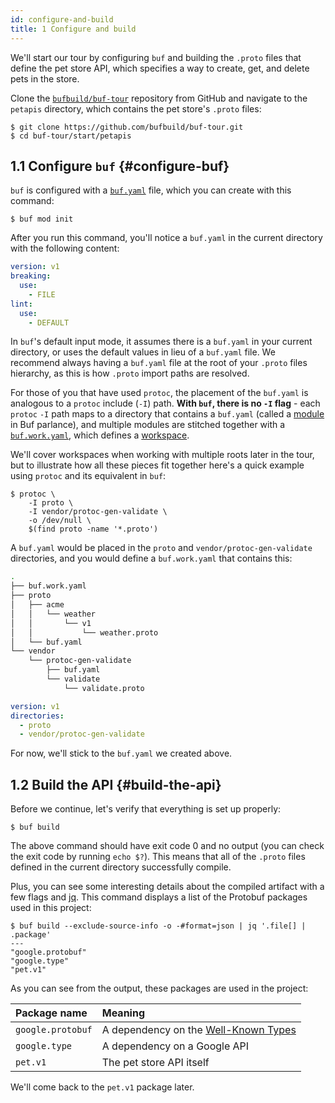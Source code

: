 ```yaml
---
id: configure-and-build
title: 1 Configure and build
---
```


We'll start our tour by configuring `buf` and building the `.proto` files that
define the pet store API, which specifies a way to create, get, and delete pets
in the store.

Clone the [`bufbuild/buf-tour`](https://github.com/bufbuild/buf-tour.git)
repository from GitHub and navigate to the `petapis` directory, which contains
the pet store's `.proto` files:

```terminal
$ git clone https://github.com/bufbuild/buf-tour.git
$ cd buf-tour/start/petapis
```

## 1.1 Configure `buf` {#configure-buf}

`buf` is configured with a [`buf.yaml`](/configuration/v1/buf-yaml.md) file,
which you can create with this command:

```terminal
$ buf mod init
```

After you run this command, you'll notice a `buf.yaml` in the current directory
with the following content:

```yaml title="buf.yaml"
version: v1
breaking:
  use:
    - FILE
lint:
  use:
    - DEFAULT
```

In `buf`'s default input mode, it assumes there is a `buf.yaml` in your current
directory, or uses the default values in lieu of a `buf.yaml` file. We recommend
always having a `buf.yaml` file at the root of your `.proto` files hierarchy, as
this is how `.proto` import paths are resolved.

For those of you that have used `protoc`, the placement of the `buf.yaml` is
analogous to a `protoc` include (`-I`) path. **With `buf`, there is no `-I`
flag** - each `protoc` `-I` path maps to a directory that contains a `buf.yaml`
(called a [module](/bsr/explanation.mdx#modules) in Buf parlance), and multiple
modules are stitched together with a
[`buf.work.yaml`](/configuration/v1/buf-work-yaml.md), which defines a
[workspace](/buf/other/workspaces.mdx).

We'll cover workspaces when working with multiple roots later in the tour, but
to illustrate how all these pieces fit together here's a quick example using
`protoc` and its equivalent in `buf`:

```terminal
$ protoc \
    -I proto \
    -I vendor/protoc-gen-validate \
    -o /dev/null \
    $(find proto -name '*.proto')
```

A `buf.yaml` would be placed in the `proto` and `vendor/protoc-gen-validate`
directories, and you would define a `buf.work.yaml` that contains this:

```sh
.
├── buf.work.yaml
├── proto
│   ├── acme
│   │   └── weather
│   │       └── v1
│   │           └── weather.proto
│   └── buf.yaml
└── vendor
    └── protoc-gen-validate
        ├── buf.yaml
        └── validate
            └── validate.proto
```

```yaml title="buf.work.yaml"
version: v1
directories:
  - proto
  - vendor/protoc-gen-validate
```

For now, we'll stick to the `buf.yaml` we created above.

## 1.2 Build the API {#build-the-api}

Before we continue, let's verify that everything is set up properly:

```terminal
$ buf build
```

The above command should have exit code 0 and no output (you can check the exit
code by running `echo $?`). This means that all of the `.proto` files defined in
the current directory successfully compile.

Plus, you can see some interesting details about the compiled artifact with a
few flags and [jq](https://stedolan.github.io/jq). This command displays a list
of the Protobuf packages used in this project:

```terminal
$ buf build --exclude-source-info -o -#format=json | jq '.file[] | .package'
---
"google.protobuf"
"google.type"
"pet.v1"
```

As you can see from the output, these packages are used in the project:

| Package name      | Meaning                                                                                                               |
|:------------------|:----------------------------------------------------------------------------------------------------------------------|
| `google.protobuf` | A dependency on the [Well-Known Types](https://developers.google.com/protocol-buffers/docs/reference/google.protobuf) |
| `google.type`     | A dependency on a Google API                                                                                          |
| `pet.v1`          | The pet store API itself                                                                                              |

We'll come back to the `pet.v1` package later.
